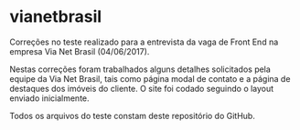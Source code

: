 # vianetbrasil
Correções no teste realizado para a entrevista da vaga de Front End na empresa Via Net Brasil (04/06/2017).

Nestas correções foram trabalhados alguns detalhes solicitados pela equipe da Via Net Brasil, tais como página modal de contato e a página de destaques dos imóveis do cliente. O site foi codado seguindo o layout enviado inicialmente.

Todos os arquivos do teste constam deste repositório do GitHub.
